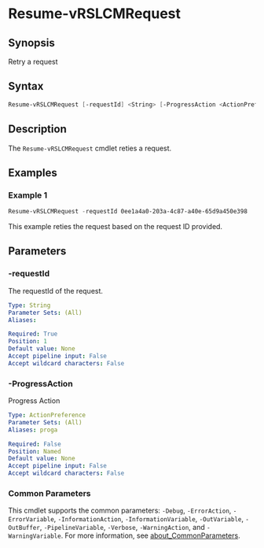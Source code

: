 # Resume-vRSLCMRequest

## Synopsis

Retry a request

## Syntax

```powershell
Resume-vRSLCMRequest [-requestId] <String> [-ProgressAction <ActionPreference>] [<CommonParameters>]
```

## Description

The `Resume-vRSLCMRequest` cmdlet reties a request.

## Examples

### Example 1

```powershell
Resume-vRSLCMRequest -requestId 0ee1a4a0-203a-4c87-a40e-65d9a450e398 
```

This example reties the request based on the request ID provided.

## Parameters

### -requestId

The requestId of the request.

```yaml
Type: String
Parameter Sets: (All)
Aliases:

Required: True
Position: 1
Default value: None
Accept pipeline input: False
Accept wildcard characters: False
```

### -ProgressAction

Progress Action

```yaml
Type: ActionPreference
Parameter Sets: (All)
Aliases: proga

Required: False
Position: Named
Default value: None
Accept pipeline input: False
Accept wildcard characters: False
```

### Common Parameters

This cmdlet supports the common parameters: `-Debug`, `-ErrorAction`, `-ErrorVariable`, `-InformationAction`, `-InformationVariable`, `-OutVariable`, `-OutBuffer`, `-PipelineVariable`, `-Verbose`, `-WarningAction`, and `-WarningVariable`. For more information, see [about_CommonParameters](http://go.microsoft.com/fwlink/?LinkID=113216).
